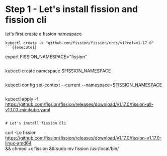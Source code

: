 # Step 1 - Let's install fission and fission cli

let's first create a fission namespace

```
kubectl create -k "github.com/fission/fission/crds/v1?ref=v1.17.0"
```{{execute}}

```
export FISSION_NAMESPACE="fission"
```{{execute}}

```
kubectl create namespace $FISSION_NAMESPACE
```{{execute}}

```
kubectl config set-context --current --namespace=$FISSION_NAMESPACE
```{{execute}}

```
kubectl apply -f https://github.com/fission/fission/releases/download/v1.17.0/fission-all-v1.17.0-minikube.yaml
```{{execute}}

# Let's install fission Cli

```
curl -Lo fission https://github.com/fission/fission/releases/download/v1.17.0/fission-v1.17.0-linux-amd64 \
    && chmod +x fission && sudo mv fission /usr/local/bin/
```{{execute}}
